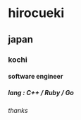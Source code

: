 # hirocueki

## japan

### kochi

#### software engineer

##### lang : C++ / Ruby / Go

###### thanks
